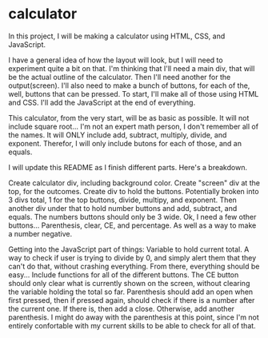 # calculator

In this project, I will be making a calculator using HTML, CSS, and JavaScript.

I have a general idea of how the layout will look, but I will need to experiment quite a bit on that.
I'm thinking that I'll need a main div, that will be the actual outline of the calculator.
Then I'll need another for the output(screen).
I'll also need to make a bunch of buttons, for each of the, well, buttons that can be pressed.
To start, I'll make all of those using HTML and CSS.
I'll add the JavaScript at the end of everything.

This calculator, from the very start, will be as basic as possible.
It will not include square root... I'm not an expert math person, I don't remember all of the names.
It will ONLY include add, subtract, multiply, divide, and exponent.
Therefor, I will only include butons for each of those, and an equals.

I will update this README as I finish different parts.
Here's a breakdown.

Create calculator div, including background color.
Create "screen" div at the top, for the outcomes.
Create div to hold the buttons.
Potentially broken into 3 divs total, 1 for the top buttons, divide, multipy, and exponent.
Then another div under that to hold number buttons and add, subtract, and equals.
The numbers buttons should only be 3 wide.
Ok, I need a few other buttons...
Parenthesis, clear, CE, and percentage.
As well as a way to make a number negative.

Getting into the JavaScript part of things:
Variable to hold current total.
A way to check if user is trying to divide by 0, and simply alert them that they can't do that, without crashing everything.
From there, everything should be easy...
Include functions for all of the different buttons.
The CE button should only clear what is currently shown on the screen, without clearing the variable holding the total so far.
Parenthesis should add an open when first pressed, then if pressed again, should check if there is a number after the current one.
If there is, then add a close.
Otherwise, add another parenthesis.
I might do away with the parenthesis at this point, since I'm not entirely confortable with my current skills to be able to check for all of that.